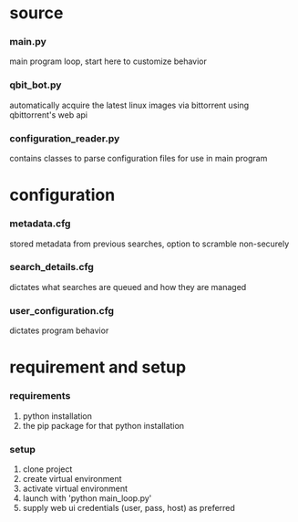 # source  
### main.py
main program loop, start here to customize behavior  

### qbit_bot.py
automatically acquire the latest linux images via bittorrent using qbittorrent's web api  

### configuration_reader.py
contains classes to parse configuration files for use in main program  



# configuration
### metadata.cfg  
stored metadata from previous searches, option to scramble non-securely  

### search_details.cfg
dictates what searches are queued and how they are managed  

### user_configuration.cfg
dictates program behavior  



# requirement and setup  
### requirements
1. python installation  
2. the pip package for that python installation


### setup  
1. clone project  
2. create virtual environment  
3. activate virtual environment  
4. launch with 'python main_loop.py'  
5. supply web ui credentials (user, pass, host) as preferred  


